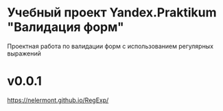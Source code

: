 # Учебный проект Yandex.Praktikum "Валидация форм" 
Проектная работа по валидации форм с использованием регулярных выражений 
# v0.0.1
https://nelermont.github.io/RegExp/

